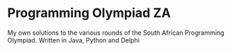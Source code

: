 # Programming Olympiad ZA
 My own solutions to the various rounds of the South African Programming Olympiad. Written in Java, Python and Delphi
